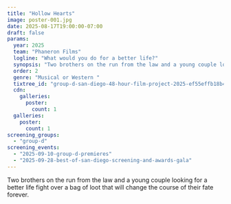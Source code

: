 ```yaml
---
title: "Hollow Hearts"
image: poster-001.jpg
date: 2025-08-17T19:00:00-07:00
draft: false
params:
  year: 2025
  team: "Phaneron Films"
  logline: "What would you do for a better life?"
  synopsis: "Two brothers on the run from the law and a young couple looking for a better life fight over a bag of loot that will change the course of their fate forever."
  order: 2
  genre: "Musical or Western "
  tixtree_id: "group-d-san-diego-48-hour-film-project-2025-ef55effb18b4"
  cdn:
    galleries:
      poster:
        count: 1
  galleries:
    poster:
      count: 1
screening_groups:
  - "group-d"
screening_events:
  - "2025-09-10-group-d-premieres"
  - "2025-09-28-best-of-san-diego-screening-and-awards-gala"
---
```

Two brothers on the run from the law and a young couple looking for a better life fight over a bag of loot that will change the course of their fate forever.
